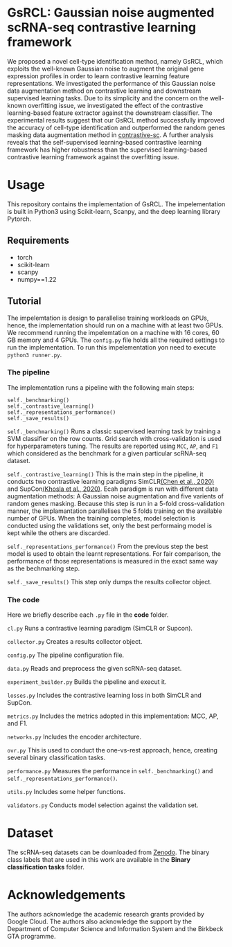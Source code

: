 # GsRCL: Gaussian noise augmented scRNA-seq contrastive learning framework
We proposed a novel cell-type identification method, namely GsRCL, which exploits the well-known Gaussian noise to augment the original gene expression profiles in order to learn contrastive learning feature representations. We investigated the performance of this Gaussian noise data augmentation method on contrastive learning and downstream supervised learning tasks. Due to its simplicity and the concern on the well-known overfitting issue, we investigated the effect of the contrastive learning-based feature extractor against the downstream classifier. The experimental results suggest that our GsRCL method successfully improved the accuracy of cell-type identification and outperformed the random genes masking data augmentation method in [contrastive-sc](https://doi.org/10.1186/s12859-021-04210-8). A further analysis reveals that the self-supervised learning-based contrastive learning framework has higher robustness than the supervised learning-based contrastive learning framework against the overfitting issue.

# Usage
This repository contains the implementation of GsRCL. The impelementation is built in Python3 using Scikit-learn, Scanpy, and the deep learning library Pytorch. 

## Requirements
- torch
- scikit-learn
- scanpy
- numpy==1.22

## Tutorial
The impelemtation is design to parallelise training workloads on GPUs, hence, the implementation should run on a machine with at least two GPUs. We recommend running the impelemtation on a machine with 16 cores, 60 GB memory and 4 GPUs. The `config.py` file holds all the required settings to run the implementation. To run this impelementation yon need to execute `python3 runner.py`.

### The pipeline
The implementation runs a pipeline with the following main steps:
```
self._benchmarking()
self._contrastive_learning()
self._representations_performance()
self._save_results()
```

`self._benchmarking()` Runs a classic supervised learning task by training a SVM classifier on the row counts. Grid search with cross-validation is used for hyperparameters tuning. The results are reported using `MCC`, `AP`, and `F1` which considered as the benchmark for a given particular scRNA-seq dataset.

`self._contrastive_learning()` This is the main step in the pipeline, it conducts two contrastive learning paradigms SimCLR[(Chen et al., 2020)](http://proceedings.mlr.press/v119/chen20j.html) and SupCon[(Khosla et al., 2020)](https://proceedings.neurips.cc/paper/2020/hash/d89a66c7c80a29b1bdbab0f2a1a94af8-Abstract.html). Ecah paradigm is run with different data augmentation methods: A Gaussian noise augmentation and five varients of random genes masking. Because this step is run in a 5-fold cross-validation manner, the implamantation parallelises the 5 folds training on the available number of GPUs. When the training completes, model selection is conducted using the validations set, only the best performaing model is kept while the others are discarded.

`self._representations_performance()` From the previous step the best model is used to obtain the learnt representations. For fair comparison, the performance of those representations is measured in the exact same way as the bechmarking step.

`self._save_results()` This step only dumps the results collector object.

### The code
Here we briefly describe each `.py` file in the **code** folder.

`cl.py` Runs a contrastive learning paradigm (SimCLR or Supcon).

`collector.py` Creates a results collector object.

`config.py` The pipeline configuration file.

`data.py` Reads and preprocess the given scRNA-seq dataset.

`experiment_builder.py` Builds the pipeline and execut it.

`losses.py` Includes the contrastive learning loss in both SimCLR and SupCon.

`metrics.py` Includes the metrics adopted in this implementation: MCC, AP, and F1.

`networks.py` Includes the encoder architecture.

`ovr.py` This is used to conduct the one-vs-rest approach, hence, creating several binary classification tasks.

`performance.py` Measures the performance in `self._benchmarking()` and `self._representations_performance()`.

`utils.py` Includes some helper functions.

`validators.py` Conducts model selection against the validation set.

# Dataset
The scRNA-seq datasets can be downloaded from [Zenodo](https://zenodo.org/record/3357167#.YzxZg9jMJdg). The binary class labels that are used in this work are available in the **Binary classification tasks** folder.

# Acknowledgements
The authors acknowledge the academic research grants provided by Google Cloud. The authors also acknowledge the support by the Department of Computer Science and Information System and the Birkbeck GTA programme.
